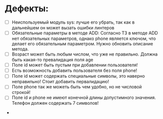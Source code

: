 # Дефекты:

- [ ] Неиспользуемый модуль sys: лучше его убрать, так как в дальнейшем он может вызать ошибки линтеров
- [ ] Обязательные параметры в методе ADD: Согласно ТЗ в методе ADD нет обязательных параметров, однако phone является ключом, что делает его обязательным параметром. Нужно обновить описание метода.
- [ ] Возраст может быть любым числом, что уже не правильно. Должна быть какая-то превалидация поля age
- [ ] Поле id может быть пустым при добавлении пользователя!
- [ ] Есть возможность добавить пользователя без поля phone!
- [ ] Поле id может содержать специальные символы, это наверно неправильно! Стоит добавить первалидацию!
- [ ] Поле phone так же можеть быть чем удобно, но не числовой строкой!
- [ ] Поле id и phone не имеют конечной длины допустимного значения. Телефон должен содержать 7 символов!
- 